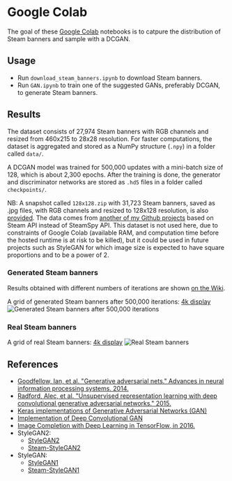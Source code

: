 # Google Colab

The goal of these [Google Colab](https://colab.research.google.com/) notebooks is to catpure the distribution of Steam banners and sample with a DCGAN.

## Usage

-   Run `download_steam_banners.ipynb` to download Steam banners.
-   Run `GAN.ipynb` to train one of the suggested GANs, preferably DCGAN, to generate Steam banners.

## Results

The dataset consists of 27,974 Steam banners with RGB channels and resized from 460x215 to 28x28 resolution.
For faster computations, the dataset is aggregated and stored as a NumPy structure (`.npy`) in a folder called `data/`.
 
A DCGAN model was trained for 500,000 updates with a mini-batch size of 128, which is about 2,300 epochs.
After the training is done, the generator and discriminator networks are stored as `.hd5` files in a folder called `checkpoints/`.

NB: A snapshot called `128x128.zip` with 31,723 Steam banners, saved as .jpg files, with RGB channels and resized to 128x128 resolution,
is also [provided](https://github.com/woctezuma/download-steam-banners-data). The data comes from [another of my Github projects](https://github.com/woctezuma/download-steam-banners) based on Steam API instead of SteamSpy API.
This dataset is not used here, due to constraints of Google Colab (available RAM, and computation time before the hosted 
runtime is at risk to be killed), but it could be used in future projects such as StyleGAN for which image size is 
expected to have square proportions and to be a power of 2.

### Generated Steam banners

Results obtained with different numbers of iterations are shown [on the Wiki](https://github.com/woctezuma/google-colab/wiki).

A grid of generated Steam banners after 500,000 iterations: [4k display](https://github.com/woctezuma/google-colab/wiki/4k/500000_no_clip.png)
![Generated Steam banners after 500,000 iterations](https://github.com/woctezuma/google-colab/wiki/4k/500000.png)

### Real Steam banners

A grid of real Steam banners: [4k display](https://github.com/woctezuma/google-colab/wiki/4k/real_steam_banners_no_clip.png)
![Real Steam banners](https://github.com/woctezuma/google-colab/wiki/4k/real_steam_banners.png)

## References

-   [Goodfellow, Ian, et al. "Generative adversarial nets." Advances in neural information processing systems. 2014.](https://arxiv.org/abs/1406.2661)
-   [Radford, Alec, et al. "Unsupervised representation learning with deep convolutional generative adversarial networks." 2015.](https://arxiv.org/abs/1511.06434)
-   [Keras implementations of Generative Adversarial Networks (GAN)](https://github.com/eriklindernoren/Keras-GAN)
-   [Implementation of Deep Convolutional GAN](https://github.com/Newmu/dcgan_code)
-   [Image Completion with Deep Learning in TensorFlow, in 2016.](http://bamos.github.io/2016/08/09/deep-completion/)
-   StyleGAN2:
    -   [StyleGAN2](https://github.com/NVlabs/stylegan2)
    -   [Steam-StyleGAN2](https://github.com/woctezuma/steam-stylegan2)
-   StyleGAN:
    -   [StyleGAN1](https://github.com/NVlabs/stylegan)
    -   [Steam-StyleGAN1](https://github.com/woctezuma/steam-stylegan)
